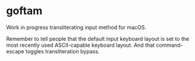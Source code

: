 # goftam

Work in progress transliterating input method for macOS.

Remember to tell people that the default input keyboard layout is set to the most recently used
ASCII-capable keyboard layout. And that command-escape toggles transliteration bypass.

